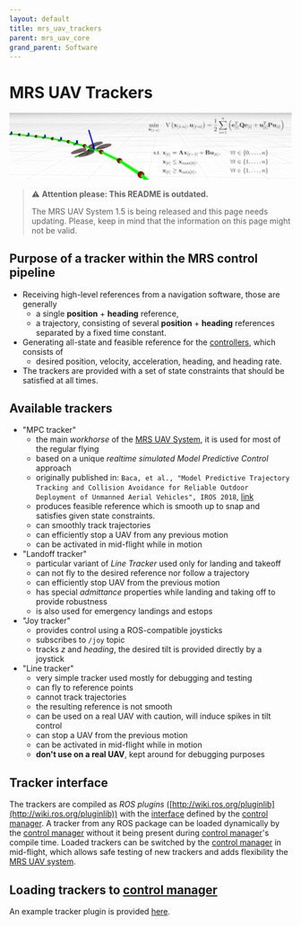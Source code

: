 ```yaml
---
layout: default
title: mrs_uav_trackers
parent: mrs_uav_core
grand_parent: Software
---
```

# MRS UAV Trackers

![](fig/thumbnail.jpg)

> :warning: **Attention please: This README is outdated.**
>
> The MRS UAV System 1.5 is being released and this page needs updating. Please, keep in mind that the information on this page might not be valid.

## Purpose of a tracker within the MRS control pipeline

* Receiving high-level references from a navigation software, those are generally
  * a single **position** + **heading** reference,
  * a trajectory, consisting of several **position** + **heading** references separated by a fixed time constant.
* Generating all-state and feasible reference for the [controllers](https://github.com/ctu-mrs/mrs_uav_controllers), which consists of
  * desired position, velocity, acceleration, heading, and heading rate.
* The trackers are provided with a set of state constraints that should be satisfied at all times.

## Available trackers

* "MPC tracker"
  * the main *workhorse* of the [MRS UAV System](https://github.com/ctu-mrs/mrs_uav_system), it is used for most of the regular flying
  * based on a unique *realtime simulated Model Predictive Control* approach
  * originally published in: `Baca, et al., "Model Predictive Trajectory Tracking and Collision Avoidance for Reliable Outdoor Deployment of Unmanned Aerial Vehicles", IROS 2018`, [link](http://mrs.felk.cvut.cz/data/papers/baca-mpc-tracker.pdf)
  * produces feasible reference which is smooth up to snap and satisfies given state constraints.
  * can smoothly track trajectories
  * can efficiently stop a UAV from any previous motion
  * can be activated in mid-flight while in motion
* "Landoff tracker"
  * particular variant of *Line Tracker* used only for landing and takeoff
  * can not fly to the desired reference nor follow a trajectory
  * can efficiently stop UAV from the previous motion
  * has special *admittance* properties while landing and taking off to provide robustness
  * is also used for emergency landings and estops
* "Joy tracker"
  * provides control using a ROS-compatible joysticks
  * subscribes to `/joy` topic
  * tracks *z* and *heading*, the desired tilt is provided directly by a joystick
* "Line tracker"
  * very simple tracker used mostly for debugging and testing
  * can fly to reference points
  * cannot track trajectories
  * the resulting reference is not smooth
  * can be used on a real UAV with caution, will induce spikes in tilt control
  * can stop a UAV from the previous motion
  * can be activated in mid-flight while in motion
  * **don't use on a real UAV**, kept around for debugging purposes

## Tracker interface

The trackers are compiled as *ROS plugins* ([http://wiki.ros.org/pluginlib](http://wiki.ros.org/pluginlib)) with the [interface](https://github.com/ctu-mrs/mrs_uav_managers/blob/master/include/mrs_uav_managers/tracker.h) defined by the [control manager](https://github.com/ctu-mrs/mrs_uav_managers).
A tracker from any ROS package can be loaded dynamically by the [control manager](https://github.com/ctu-mrs/mrs_uav_managers) without it being present during [control manager](https://github.com/ctu-mrs/mrs_uav_managers)'s compile time.
Loaded trackers can be switched by the [control manager](https://github.com/ctu-mrs/mrs_uav_managers) in mid-flight, which allows safe testing of new trackers and adds flexibility the [MRS UAV system](https://github.com/ctu-mrs/mrs_uav_system).

## Loading trackers to [control manager](https://github.com/ctu-mrs/mrs_uav_managers)

An example tracker plugin is provided [here](https://github.com/ctu-mrs/mrs_core_examples).
